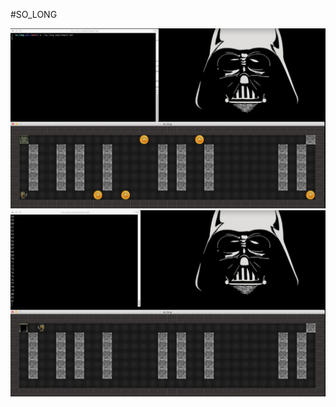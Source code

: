 #SO_LONG
<!DOCTYPE html>
<html>
<head>
	<meta charset='utf-8'>
	<meta http-equiv='X-UA-Compatible' content='IE=edge'>
	<meta name='viewport' content='width=device-width, initial-scale=1'>
</head>
<body>
	<img src="./textures/img_fisrt" >
	<img src="./textures/img_second" >
</body>
</html>
